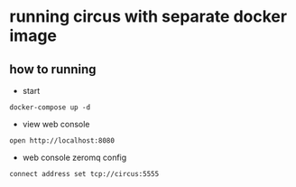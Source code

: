 # running circus with separate docker image

## how to running

* start

```code
docker-compose up -d
```

* view web console

```code
open http://localhost:8080
```

* web console zeromq config

```code
connect address set tcp://circus:5555
```